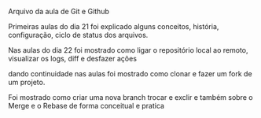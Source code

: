 

Arquivo da aula de Git e Github



Primeiras aulas do dia 21 foi explicado alguns conceitos, história, configuração, ciclo de status dos arquivos. 


Nas aulas do dia 22 foi mostrado como ligar o repositório local ao remoto, visualizar os logs, diff e desfazer ações

dando continuidade nas aulas foi mostrado como clonar e fazer um fork de um projeto.


Foi mostrado como criar uma nova branch trocar e exclir e também sobre o Merge e o Rebase de forma conceitual e pratica
